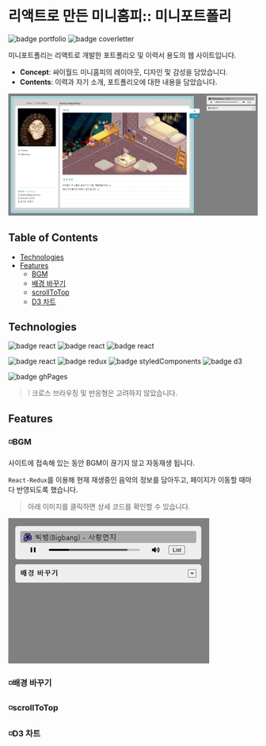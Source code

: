# 리액트로 만든 미니홈피:: 미니포트폴리

![badge portfolio](https://img.shields.io/badge/for-🤹‍portfolio-ff6b6b)
![badge coverletter](https://img.shields.io/badge/for-📨coverletter-238db3)


미니포트폴리는 리액트로 개발한 포트폴리오 및 이력서 용도의 웹 사이트입니다.
- **Concept**: 싸이월드 미니홈피의 레이아웃, 디자인 및 감성을 담았습니다. 
- **Contents**: 이력과 자기 소개, 포트폴리오에 대한 내용을 담았습니다. 

![main](./docs/img/main.gif)



## Table of Contents
- [Technologies](#technologies)  
- [Features](#features) 
  - [BGM](#bgm)
  - [배경 바꾸기](#배경-바꾸기)
  - [scrollToTop](#scrollToTop)
  - [D3 차트](#d3-차트)



## Technologies
![badge react](https://img.shields.io/badge/os-window-ff6b6b?logo=windows)
![badge react](https://img.shields.io/badge/browser-chrome-ff6b6b?logo=google-chrome&logoColor=FFFFFF)
![badge react](https://img.shields.io/badge/editor-vsCode-ff6b6b?logo=visual-studio-code)

![badge react](https://img.shields.io/badge/code-react-238db3?logo=react&logoColor=FFFFFF)
![badge redux](https://img.shields.io/badge/code-redux-238db3?logo=redux)
![badge styledComponents](https://img.shields.io/badge/code-styledComponents-238db3?logo=styled-components&logoColor=FFFFFF)
![badge d3](https://img.shields.io/badge/code-d3-238db3?logo=d3.js&logoColor=FFFFFF)

![badge ghPages](https://img.shields.io/badge/build-ghPages-20c997)

> ❕ 크로스 브라우징 및 반응형은 고려하지 않았습니다.



## Features

### ◽BGM 
사이트에 접속해 있는 동안 BGM이 끊기지 않고 자동재생 됩니다.

`React-Redux`를 이용해 현재 재생중인 음악의 정보를 담아두고, 페이지가 이동할 때마다 반영되도록 했습니다.  

> 아래 이미지를 클릭하면 상세 코드를 확인할 수 있습니다.

[![playlist](./docs/img/playlist.gif)](./docs/features/bgm.md)

### ◽배경 바꾸기
### ◽scrollToTop
### ◽D3 차트


